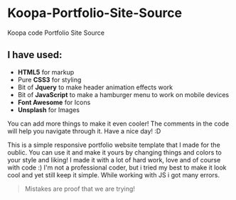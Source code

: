 # Koopa-Portfolio-Site-Source
Koopa code Portfolio Site Source

## I have used:
+ **HTML5** for markup
+ Pure **CSS3** for styling 
+ Bit of **Jquery** to make header animation effects work
+ Bit of **JavaScript** to make a hamburger menu to work on mobile devices 
+ **Font Awesome** for Icons 
+ **Unsplash** for Images 


You can add more things to make it even cooler! The comments in the code will help you navigate through it. Have a nice day! :D 


This is a simple responsive portfolio website template that I made for the oublic. You can use it and make it yours by changing things and colors to your style and liking! I made it with a lot of hard work, love and of course with code :) I'm not a professional coder, but i tried my best to make it look cool and yet still keep it simple. While working with JS i got many errors.

> Mistakes are proof that we are trying!

